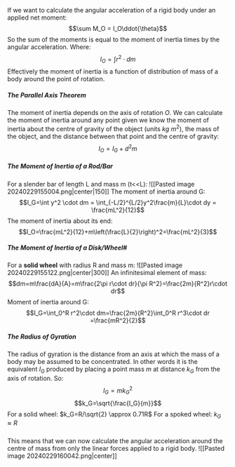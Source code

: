 If we want to calculate the angular acceleration of a rigid body under an applied net moment:
$$\sum M_O = I_O\ddot{\theta}$$
So the sum of the moments is equal to the moment of inertia times by the angular acceleration. Where:
$$I_O =\int r^2 \cdot dm$$
Effectively the moment of inertia is a function of distribution of mass of a body around the point of rotation.
##### The Parallel Axis Theorem
The moment of inertia depends on the axis of rotation $O$. We can calculate the moment of inertia around any point given we know the moment of inertia about the centre of gravity of the object (units $kg~m^2$), the mass of the object, and the distance between that point and the centre of gravity:
$$I_O=I_G+d^2m$$
##### The Moment of Inertia of a Rod/Bar
For a slender bar of length L and mass m (t<<L):
![[Pasted image 20240229155004.png|center|150]]
The moment of inertia around G:
$$I_G=\int y^2 \cdot dm = \int_{-L/2}^{L/2}y^2\frac{m}{L}\cdot dy = \frac{mL^2}{12}$$
The moment of inertia about its end:
$$I_O=\frac{mL^2}{12}+m\left(\frac{L}{2}\right)^2=\frac{mL^2}{3}$$
##### The Moment of Inertia of a Disk/Wheel#
For a **solid wheel** with radius R and mass m:
![[Pasted image 20240229155122.png|center|300]]
An infinitesimal element of mass:
$$dm=m\frac{dA}{A}=m\frac{2\pi r\cdot dr}{\pi R^2}=\frac{2m}{R^2}r\cdot dr$$
Moment of inertia around G:
$$I_G=\int_0^R r^2\cdot dm=\frac{2m}{R^2}\int_0^R r^3\cdot dr =\frac{mR^2}{2}$$
##### The Radius of Gyration
The radius of gyration is the distance from an axis at which the mass of a body may be assumed to be concentrated.
In other words it is the equivalent $I_G$ produced by placing a point mass $m$ at distance $k_G$ from the axis of rotation.
So:
$$I_G=mk_G^2$$
$$k_G=\sqrt{\frac{I_G}{m}}$$
For a solid wheel:       $k_G=R/\sqrt{2} \approx 0.71R$
For a spoked wheel:   $k_G \approx R$
#####
This means that we can now calculate the angular acceleration around the centre of mass from only the linear forces applied to a rigid body.
![[Pasted image 20240229160042.png|center]]
